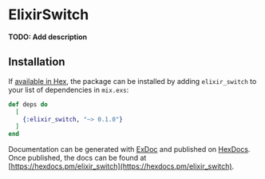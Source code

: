 # ElixirSwitch

**TODO: Add description**

## Installation

If [available in Hex](https://hex.pm/docs/publish), the package can be installed
by adding `elixir_switch` to your list of dependencies in `mix.exs`:

```elixir
def deps do
  [
    {:elixir_switch, "~> 0.1.0"}
  ]
end
```

Documentation can be generated with [ExDoc](https://github.com/elixir-lang/ex_doc)
and published on [HexDocs](https://hexdocs.pm). Once published, the docs can
be found at [https://hexdocs.pm/elixir_switch](https://hexdocs.pm/elixir_switch).

